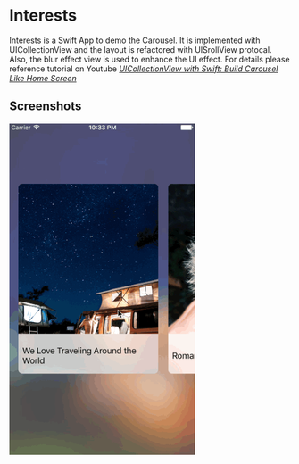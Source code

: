 Interests
==========
Interests is a Swift App to demo the Carousel. It is implemented with UICollectionView and the layout is refactored with UISrollView protocal. Also, the blur effect view is used to enhance the UI effect. For details please reference tutorial on Youtube [*UICollectionView with Swift: Build Carousel Like Home Screen*](https://www.youtube.com/watch?v=_d-xZv0JrRE)

## Screenshots
![Interests](./Interests.gif)
